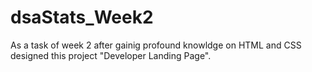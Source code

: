 # dsaStats_Week2

As a task of week 2 after gainig profound knowldge on HTML and CSS designed this project "Developer Landing Page".
